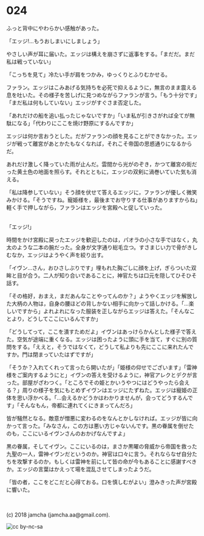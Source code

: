 # 024

ふっと背中にやわらかい感触があった。  

「エッジ!…もうおしまいにしましょう」  

やさしい声が耳に届いた。エッジは構えを崩さずに返事をする。「まだだ。まだ私は戦っていない」  

「こっちを見て」冷たい手が肩をつかみ，ゆっくりとふりむかせる。  

ファラン。エッジはこみあげる気持ちを必死で抑えるように，無言のまま震える息を吐いた。その様子を苦しげに見つめながらファランが言う。「もう十分です」「まだ私は何もしていない」エッジがすぐさま否定した。  

「あれだけの船を追い払ったじゃないですか」「いま私が引きさがれば全てが無駄になる」「代わりにここを焼け野原にするんですか」  

エッジは何か言おうとした。だがファランの顔を見ることができなかった。エッジが戦って離宮があとかたもなくなれば，それこそ帝国の思惑通りになるからだ。  

あれだけ激しく降っていた雨が止んだ。雲間から光がのぞき，かつて離宮の街だった黄土色の地面を照らす。それとともに，エッジの双剣に渦巻いていた気も消える。  

「私は降参していない」そう顔を伏せて答えるエッジに，ファランが優しく微笑みかける。「そうですね。寵姫様を，最後までお守りする仕事がありますからね」軽く手で押しながら，ファランはエッジを宮殿へと促していった。  

<br>  
「エッジ!」  

時間をかけ宮殿に戻ったエッジを歓迎したのは，パオラの小さな手ではなく，丸太のような二本の腕だった。全身が文字通り総毛立つ。すさまじい力で骨がきしむなか，エッジはようやく声を絞り出す。  

「イヴン…さん，おひさしぶりです」埋もれた胸ごしに顔を上げ，ぎらついた双眸と目が合う。二人が知り合いであることに，神官たちは口元を隠してひそひそ話す。  

「その格好，おまえ，まだあんなことやってんのか？」ようやくエッジを解放した大柄の人物は，自身の腰ほどの背しかない相手に向かって話しかける。「…楽しいですから」よれよれになった服装を正しながらエッジは答えた。「そんなことより，どうしてここにいるんですか」  

「どうしてって，ここを潰すためだよ」イヴンはあっけらかんとした様子で答えた。空気が途端に重くなる。エッジは困ったように頭に手を当て，すぐに別の質問をする。「ええと，そうではなくて，どうして私よりも先にここに来れたんですか。門は閉まっていたはずですが」  

「そうか？入れてくれって言ったら開いたが」「姫様の仰せでございます」「雷神様をご案内するようにと」イヴンの答えを受けるように，神官アレクとデクが言った。部屋がざわつく。「ところでその姫とかいうやつにはどうやったら会える？」周りの様子を気にもとめずイヴンはエッジにたずねた。エッジは寵姫の正体を思い浮かべる。「…会えるかどうかはわかりませんが，会ってどうするんです」「そんなもん，帝都に連れてくにきまってんだろ」  

皆が騒然となる。敵意が憎悪に変わるのをなんとかしなければ。エッジが皆に向かって言った。「みなさん，この方は悪い方じゃないんです。黒の眷属を倒せたのも，ここにいるイヴンさんのおかげなんですよ」  

黒の眷属，そしてイヴン。ここにいるのは，まさか黒曜の脅威から帝国を救った九聖の一人，雷神イヴンだというのか。神官は口々に言う。それならなぜ自分たちを攻撃するのか，もしくは雷神を前にして皆の命が今もあることに感謝すべきか。エッジの言葉はかえって場を混乱させてしまったようだ。  

「皆の者，ここをどこだと心得ておる。口を慎しむがよい」澄みきった声が宮殿に響いた。  

<br>  
<br>  
(c) 2018 jamcha (jamcha.aa@gmail.com).  

![cc by-nc-sa](http://i.creativecommons.org/l/by-nc-sa/4.0/88x31.png)